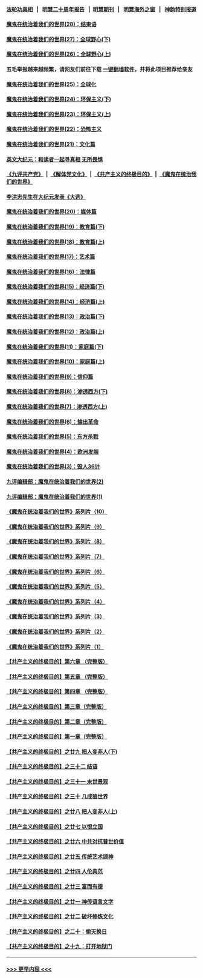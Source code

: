 #### [法轮功真相](https://github.com/gfw-breaker/truth/blob/master/README.md?t=0) &nbsp;&nbsp;|&nbsp;&nbsp; [明慧二十周年报告](https://github.com/gfw-breaker/mh-reports/blob/master/README.md?t=0) &nbsp;&nbsp;|&nbsp;&nbsp;[明慧期刊](https://github.com/gfw-breaker/mh-qikan) &nbsp;&nbsp;|&nbsp;&nbsp; [明慧海外之窗](https://github.com/gfw-breaker/mh-news/blob/master/README.md?t=0) &nbsp;&nbsp;|&nbsp;&nbsp; [神韵特别报道](https://github.com/gfw-breaker/mh-news/blob/master/shenyun.md?t=0)
#### [魔鬼在统治着我们的世界(28)：结束语](../pages/nsc422/n10936246.md?t=06111051) 
#### [魔鬼在统治着我们的世界(27)：全球野心(下)](../pages/nsc422/n10928319.md?t=06111051) 
#### [魔鬼在统治着我们的世界(26)：全球野心(上)](../pages/nsc422/n10900318.md?t=06111051) 
#### 五毛举报越来越频繁，请网友们前往下载 [一键翻墙软件](https://github.com/gfw-breaker/ssr-accounts)，并将此项目推荐给亲友
#### [魔鬼在统治着我们的世界(25)：全球化](../pages/nsc422/n10788205.md?t=06111051) 
#### [魔鬼在统治着我们的世界(24)：环保主义(下)](../pages/nsc422/n10695307.md?t=06111051) 
#### [魔鬼在统治着我们的世界(23)：环保主义(上)](../pages/nsc422/n10688613.md?t=06111051) 
#### [魔鬼在统治着我们的世界(22)：恐怖主义](../pages/nsc422/n10614727.md?t=06111051) 
#### [魔鬼在统治着我们的世界(21)：文化篇](../pages/nsc422/n10597706.md?t=06111051) 
#### [英文大纪元：和读者一起寻真相 无所畏惧](../pages/nsc422/n12542027.md?t=06111051) 
#### [《九评共产党》](https://github.com/begood0513/9ping.md/blob/master/README.md) &nbsp;|&nbsp; [《解体党文化》](../../../../jtdwh.md/blob/master/README.md)  &nbsp;|&nbsp; [《共产主义的终极目的》](../../../../gczydzjmd.md/blob/master/README.md) &nbsp;|&nbsp; [《魔鬼在统治我们的世界》](../../../../mgztzwmdsj.md/blob/master/README.md) 
#### [李洪志先生在大纪元发表《大选》](../pages/nsc422/n12534746.md?t=06111051) 
#### [魔鬼在统治着我们的世界(20)：媒体篇](../pages/nsc422/n10586579.md?t=06111051) 
#### [魔鬼在统治着我们的世界(19)：教育篇(下)](../pages/nsc422/n10564808.md?t=06111051) 
#### [魔鬼在统治着我们的世界(18)：教育篇(上)](../pages/nsc422/n10526970.md?t=06111051) 
#### [魔鬼在统治着我们的世界(17)：艺术篇](../pages/nsc422/n10499093.md?t=06111051) 
#### [魔鬼在统治着我们的世界(16)：法律篇](../pages/nsc422/n10485969.md?t=06111051) 
#### [魔鬼在统治着我们的世界(15)：经济篇(下)](../pages/nsc422/n10469975.md?t=06111051) 
#### [魔鬼在统治着我们的世界(14)：经济篇(上)](../pages/nsc422/n10457370.md?t=06111051) 
#### [魔鬼在统治着我们的世界(13)：政治篇(下)](../pages/nsc422/n10448270.md?t=06111051) 
#### [魔鬼在统治着我们的世界(12)：政治篇(上)](../pages/nsc422/n10444576.md?t=06111051) 
#### [魔鬼在统治着我们的世界(11)：家庭篇(下)](../pages/nsc422/n10440961.md?t=06111051) 
#### [魔鬼在统治着我们的世界(10)：家庭篇(上)](../pages/nsc422/n10435448.md?t=06111051) 
#### [魔鬼在统治着我们的世界(9)：信仰篇](../pages/nsc422/n10432159.md?t=06111051) 
#### [魔鬼在统治着我们的世界(8)：渗透西方(下)](../pages/nsc422/n10429603.md?t=06111051) 
#### [魔鬼在统治着我们的世界(7)：渗透西方(上)](../pages/nsc422/n10426013.md?t=06111051) 
#### [魔鬼在统治着我们的世界(6)：输出革命](../pages/nsc422/n10421536.md?t=06111051) 
#### [魔鬼在统治着我们的世界(5)：东方杀戮](../pages/nsc422/n10417707.md?t=06111051) 
#### [魔鬼在统治着我们的世界(4)：欧洲发端](../pages/nsc422/n10414890.md?t=06111051) 
#### [魔鬼在统治着我们的世界(3)：毁人36计](../pages/nsc422/n10411583.md?t=06111051) 
#### [九评编辑部：魔鬼在统治着我们的世界(2)](../pages/nsc422/n10410036.md?t=06111051) 
#### [九评编辑部：魔鬼在统治着我们的世界(1)](../pages/nsc422/n10406825.md?t=06111051) 
#### [《魔鬼在统治着我们的世界》系列片（10）](../pages/nsc422/n12292670.md?t=06111051) 
#### [《魔鬼在统治着我们的世界》系列片（9）](../pages/nsc422/n12290859.md?t=06111051) 
#### [《魔鬼在统治着我们的世界》系列片（8）](../pages/nsc422/n12287445.md?t=06111051) 
#### [《魔鬼在统治着我们的世界》系列片（7）](../pages/nsc422/n12283425.md?t=06111051) 
#### [《魔鬼在统治着我们的世界》系列片（6）](../pages/nsc422/n12282314.md?t=06111051) 
#### [《魔鬼在统治着我们的世界》系列片（5）](../pages/nsc422/n12281419.md?t=06111051) 
#### [《魔鬼在统治着我们的世界》系列片（4）](../pages/nsc422/n12274024.md?t=06111051) 
#### [《魔鬼在统治着我们的世界》系列片（3）](../pages/nsc422/n12271322.md?t=06111051) 
#### [《魔鬼在统治着我们的世界》系列片（2）](../pages/nsc422/n12269049.md?t=06111051) 
#### [《魔鬼在统治着我们的世界》系列片（1）](../pages/nsc422/n12267575.md?t=06111051) 
#### [【共产主义的终极目的】第六章 （完整版）](../pages/nsc422/n11428913.md?t=06111051) 
#### [【共产主义的终极目的】第五章 （完整版）](../pages/nsc422/n11428912.md?t=06111051) 
#### [【共产主义的终极目的】第四章 （完整版）](../pages/nsc422/n11428907.md?t=06111051) 
#### [【共产主义的终极目的】第三章（完整版）](../pages/nsc422/n11428848.md?t=06111051) 
#### [【共产主义的终极目的】第二章（完整版）](../pages/nsc422/n11428831.md?t=06111051) 
#### [【共产主义的终极目的】第一章（完整版）](../pages/nsc422/n11417651.md?t=06111051) 
#### [【共产主义的终极目的】之廿九 把人变非人(下)](../pages/nsc422/n11344140.md?t=06111051) 
#### [【共产主义的终极目的】之三十二 结语](../pages/nsc422/n11360535.md?t=06111051) 
#### [【共产主义的终极目的】之三十一 末世景观](../pages/nsc422/n11351129.md?t=06111051) 
#### [【共产主义的终极目的】之三十 几成狼世界](../pages/nsc422/n11348280.md?t=06111051) 
#### [【共产主义的终极目的】之廿八 把人变非人(上)](../pages/nsc422/n11340492.md?t=06111051) 
#### [【共产主义的终极目的】之廿七 以恨立国](../pages/nsc422/n11336944.md?t=06111051) 
#### [【共产主义的终极目的】之廿六 中共对抗普世价值](../pages/nsc422/n11324785.md?t=06111051) 
#### [【共产主义的终极目的】之廿五 传统艺术颂神](../pages/nsc422/n11296396.md?t=06111051) 
#### [【共产主义的终极目的】之廿四 人伦典范](../pages/nsc422/n11296397.md?t=06111051) 
#### [【共产主义的终极目的】之廿三 富而有德](../pages/nsc422/n11283598.md?t=06111051) 
#### [【共产主义的终极目的】之廿一 神传语言文字](../pages/nsc422/n11263265.md?t=06111051) 
#### [【共产主义的终极目的】之廿二 破坏修炼文化](../pages/nsc422/n11245728.md?t=06111051) 
#### [【共产主义的终极目的】之二十：偷天换日](../pages/nsc422/n11238846.md?t=06111051) 
#### [【共产主义的终极目的】之十九：打开地狱门](../pages/nsc422/n11206376.md?t=06111051) 

----
#### [ >>> 更早内容 <<< ](../indexes/nsc422-earlier.md)
